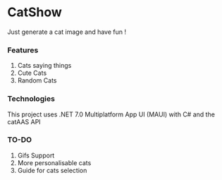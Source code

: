 # CatShow
Just generate a cat image and have fun !

### Features
1. Cats saying things
2. Cute Cats
3. Random Cats

### Technologies
This project uses .NET 7.0 Multiplatform App UI (MAUI) with C# and the catAAS API

### TO-DO
1. Gifs Support
2. More personalisable cats
3. Guide for cats selection